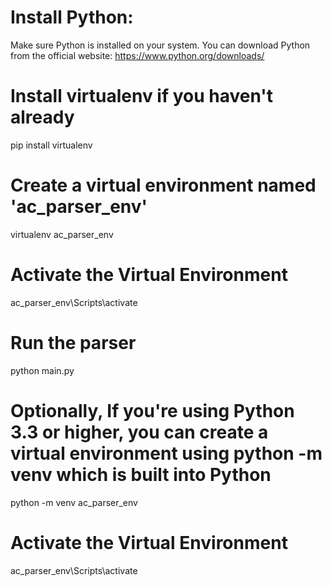 # Install Python: 
Make sure Python is installed on your system. You can download Python from the official website: 
https://www.python.org/downloads/

# Install virtualenv if you haven't already
pip install virtualenv

# Create a virtual environment named 'ac_parser_env'
virtualenv ac_parser_env

# Activate the Virtual Environment
ac_parser_env\Scripts\activate

# Run the parser 
python main.py


# Optionally, If you're using Python 3.3 or higher, you can create a virtual environment using python -m venv which is built into Python
python -m venv ac_parser_env


# Activate the Virtual Environment
ac_parser_env\Scripts\activate